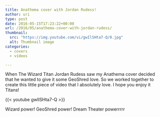 ```yaml
---
title: Anathema cover with Jordan Rudess!
author: uri
type: post
date: 2016-05-15T17:23:22+00:00
url: /2016/05/anathema-cover-with-jordan-rudess/
thumbnail:
  src: "https://img.youtube.com/vi/gwIlSHta7-Q/0.jpg"
  alt: Thumbnail image
categories:
  - covers
  - vídeos

---
```

When The Wizard Titan Jordan Rudess saw my Anathema cover decided that he wanted to give it some GeoShred love. So we worked together to create this little piece of video that I absolutely love. I hope you enjoy it Titans!

{{< youtube gwIlSHta7-Q >}}</iframe>

Wizard power! GeoShred power! Dream Theater powerrrrr